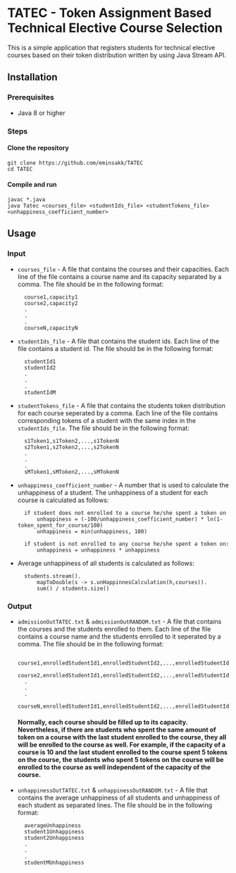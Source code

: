 # TATEC - Token Assignment Based Technical Elective Course Selection

This is a simple application that registers students for technical elective courses based on their token distribution written by using Java Stream API. 

## Installation

### Prerequisites

* Java 8 or higher

### Steps

#### Clone the repository

    git clone https://github.com/eminsakk/TATEC
    cd TATEC

#### Compile and run

    javac *.java
    java Tatec <courses_file> <studentIds_file> <studentTokens_file> <unhappiness_coefficient_number>

## Usage

### Input

* `courses_file` - A file that contains the courses and their capacities. Each line of the file contains a course name and its capacity separated by a comma. The file should be in the following format:

        course1,capacity1
        course2,capacity2
        .
        .
        .
        courseN,capacityN
* `studentIds_file` - A file that contains the student ids. Each line of the file contains a student id. The file should be in the following format:

        studentId1
        studentId2
        .
        .
        .
        studentIdM
* `studentTokens_file` - A file that contains the students token distribution for each course seperated by a comma. Each line of the file contains corresponding tokens of a student with the same index in the `studentIds_file`. The file should be in the following format:

        s1Token1,s1Token2,...,s1TokenN
        s2Token1,s2Token2,...,s2TokenN
        .
        .
        .
        sMToken1,sMToken2,...,sMTokenN
* `unhappiness_coefficient_number` - A number that is used to calculate the unhappiness of a student. The unhappiness of a student for each course is calculated as follows:

        if student does not enrolled to a course he/she spent a token on
            unhappiness = (-100/unhappiness_coefficient_number) * ln(1-token_spent_for_course/100)
            unhappiness = min(unhappiness, 100)
        
        if student is not enrolled to any course he/she spent a token on:
            unhappiness = unhappiness * unhappiness
        
* Average unhappiness of all students is calculated as follows:

        students.stream().
            mapToDouble(s -> s.unHappinnesCalculation(h,courses)).
            sum() / students.size()
### Output

* `admissionOutTATEC.txt` & `admissionOutRANDOM.txt` - A file that contains the courses and the students enrolled to them. Each line of the file contains a course name and the students enrolled to it seperated by a comma. The file should be in the following format:
    
        course1,enrolledStudentId1,enrolledStudentId2,...,enrolledStudentIdX
        course2,enrolledStudentId1,enrolledStudentId2,...,enrolledStudentIdY
        .
        .
        .
        courseN,enrolledStudentId1,enrolledStudentId2,...,enrolledStudentIdZ
    
    #### Normally, each course should be filled up to its capacity. Nevertheless, if there are students who spent the same amount of token on a course with the last student enrolled to the course, they all will be enrolled to the course as well. For example, if the capacity of a course is 10 and the last student enrolled to the course spent 5 tokens on the course, the students who spent 5 tokens on the course will be enrolled to the course as well independent of the capacity of the course.

* `unhappinessOutTATEC.txt` & `unhappinessOutRANDOM.txt` - A file that contains the average unhappiness of all students and unhappiness of each student as separated lines. The file should be in the following format:
    
        averageUnhappiness
        student1Unhappiness
        student2Unhappiness
        .
        .
        .
        studentMUnhappiness
